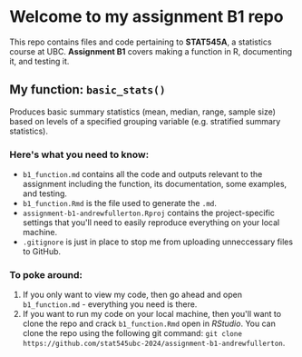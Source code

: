 # Welcome to my assignment B1 repo
This repo contains files and code pertaining to **STAT545A**, a statistics course at UBC. **Assignment B1** covers making a function in R, documenting it, and testing it. 

## My function: `basic_stats()`
Produces basic summary statistics (mean, median, range, sample size) based on levels of a specified grouping variable (e.g. stratified summary statistics). 

### Here's what you need to know:
* `b1_function.md` contains all the code and outputs relevant to the assignment including the function, its documentation, some examples, and testing.
* `b1_function.Rmd` is the file used to generate the `.md`.
* `assignment-b1-andrewfullerton.Rproj` contains the project-specific settings that you'll need to easily reproduce everything on your local machine.
* `.gitignore` is just in place to stop me from uploading unneccessary files to GitHub.

### To poke around:
1. If you only want to view my code, then go ahead and open `b1_function.md` - everything you need is there.
2. If you want to run my code on your local machine, then you'll want to clone the repo and crack `b1_function.Rmd` open in *RStudio*. You can clone the repo using the following git command: `git clone https://github.com/stat545ubc-2024/assignment-b1-andrewfullerton`.
